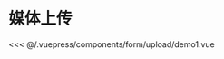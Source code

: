 # 媒体上传

<common-democode title="基础用法">
  <form-upload-demo1></form-upload-demo1>
  <highlight-code slot="codeText" lang="vue">
<<< @/.vuepress/components/form/upload/demo1.vue
  </highlight-code>
</common-democode>

<form-upload-attr-desc></form-upload-attr-desc>
